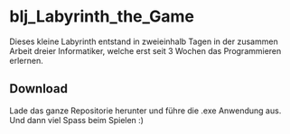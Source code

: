 # blj_Labyrinth_the_Game
Dieses kleine Labyrinth entstand in zweieinhalb Tagen in der zusammen Arbeit dreier Informatiker, welche erst seit 3 Wochen das Programmieren erlernen. 
## Download
Lade das ganze Repositorie herunter und führe die .exe Anwendung aus. 
Und dann viel Spass beim Spielen :)
